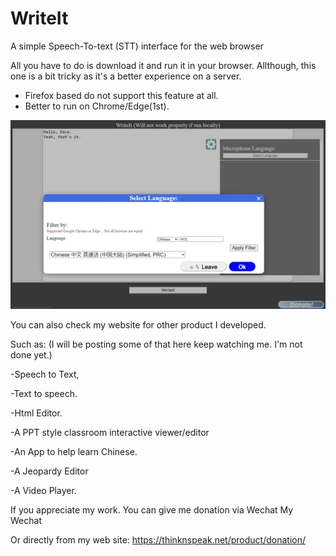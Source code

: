 # WriteIt
A simple Speech-To-text (STT) interface for the web browser

All you have to do is download it and run it in your browser.
Allthough, this one is a bit tricky as it's a better experience on a server.
+ Firefox based do not support this feature at all.
+ Better to run on Chrome/Edge(1st).

<img src="https://github.com/DCWizard/WriteIt/raw/refs/heads/main/img/WriteIt.webp">

You can also check my website for other product I developed.

Such as: (I will be posting some of that here keep watching me. I'm not done yet.)

-Speech to Text,

-Text to speech.

-Html Editor.

-A PPT style classroom interactive viewer/editor

-An App to help learn Chinese.

-A Jeopardy Editor

-A Video Player.

If you appreciate my work.
You can give me donation via Wechat My Wechat

Or directly from my web site: https://thinknspeak.net/product/donation/
